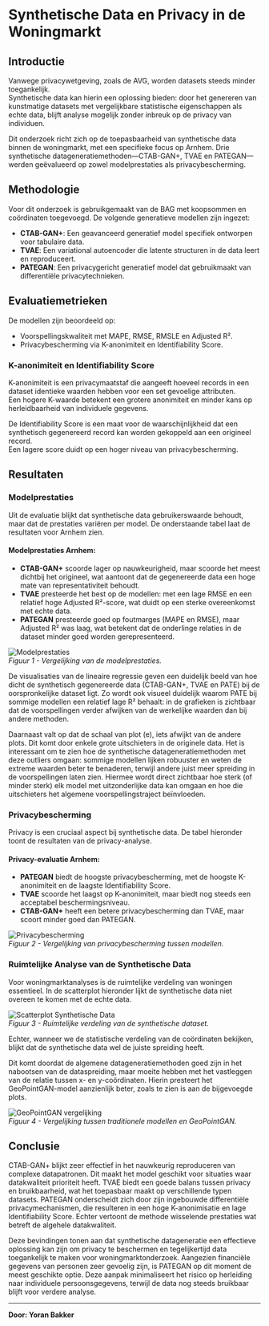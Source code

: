 # Synthetische Data en Privacy in de Woningmarkt

## Introductie

Vanwege privacywetgeving, zoals de AVG, worden datasets steeds minder toegankelijk.  
Synthetische data kan hierin een oplossing bieden: door het genereren van kunstmatige datasets met vergelijkbare statistische eigenschappen als echte data, blijft analyse mogelijk zonder inbreuk op de privacy van individuen.

Dit onderzoek richt zich op de toepasbaarheid van synthetische data binnen de woningmarkt, met een specifieke focus op Arnhem. Drie synthetische datageneratiemethoden—CTAB-GAN+, TVAE en PATEGAN—werden geëvalueerd op zowel modelprestaties als privacybescherming.

## Methodologie

Voor dit onderzoek is gebruikgemaakt van de BAG met koopsommen en coördinaten toegevoegd. De volgende generatieve modellen zijn ingezet:

- **CTAB-GAN+**: Een geavanceerd generatief model specifiek ontworpen voor tabulaire data.
- **TVAE**: Een variational autoencoder die latente structuren in de data leert en reproduceert.
- **PATEGAN**: Een privacygericht generatief model dat gebruikmaakt van differentiële privacytechnieken.

## Evaluatiemetrieken

De modellen zijn beoordeeld op:

- Voorspellingskwaliteit met MAPE, RMSE, RMSLE en Adjusted R².
- Privacybescherming via K-anonimiteit en Identifiability Score.

### K-anonimiteit en Identifiability Score

K-anonimiteit is een privacymaatstaf die aangeeft hoeveel records in een dataset identieke waarden hebben voor een set gevoelige attributen.  
Een hogere K-waarde betekent een grotere anonimiteit en minder kans op herleidbaarheid van individuele gegevens.

De Identifiability Score is een maat voor de waarschijnlijkheid dat een synthetisch gegenereerd record kan worden gekoppeld aan een origineel record.  
Een lagere score duidt op een hoger niveau van privacybescherming.

## Resultaten

### Modelprestaties

Uit de evaluatie blijkt dat synthetische data gebruikerswaarde behoudt, maar dat de prestaties variëren per model. De onderstaande tabel laat de resultaten voor Arnhem zien.

#### Modelprestaties Arnhem:

- **CTAB-GAN+** scoorde lager op nauwkeurigheid, maar scoorde het meest dichtbij het origineel, wat aantoont dat de gegenereerde data een hoge mate van representativiteit behoudt.
- **TVAE** presteerde het best op de modellen: met een lage RMSE en een relatief hoge Adjusted R²-score, wat duidt op een sterke overeenkomst met echte data.
- **PATEGAN** presteerde goed op foutmarges (MAPE en RMSE), maar Adjusted R² was laag, wat betekent dat de onderlinge relaties in de dataset minder goed worden gerepresenteerd.

![Modelprestaties](Assets:images/image001.jpg)  
*Figuur 1 - Vergelijking van de modelprestaties.*

De visualisaties van de lineaire regressie geven een duidelijk beeld van hoe dicht de synthetisch gegenereerde data (CTAB-GAN+, TVAE en PATE) bij de oorspronkelijke dataset ligt. Zo wordt ook visueel duidelijk waarom PATE bij sommige modellen een relatief lage R² behaalt: in de grafieken is zichtbaar dat de voorspellingen verder afwijken van de werkelijke waarden dan bij andere methoden.

Daarnaast valt op dat de schaal van plot (e), iets afwijkt van de andere plots. Dit komt door enkele grote uitschieters in de originele data. Het is interessant om te zien hoe de synthetische datageneratiemethoden met deze outliers omgaan: sommige modellen lijken robuuster en weten de extreme waarden beter te benaderen, terwijl andere juist meer spreiding in de voorspellingen laten zien. Hiermee wordt direct zichtbaar hoe sterk (of minder sterk) elk model met uitzonderlijke data kan omgaan en hoe die uitschieters het algemene voorspellingstraject beïnvloeden.

### Privacybescherming

Privacy is een cruciaal aspect bij synthetische data. De tabel hieronder toont de resultaten van de privacy-analyse.

#### Privacy-evaluatie Arnhem:

- **PATEGAN** biedt de hoogste privacybescherming, met de hoogste K-anonimiteit en de laagste Identifiability Score.
- **TVAE** scoorde het laagst op K-anonimiteit, maar biedt nog steeds een acceptabel beschermingsniveau.
- **CTAB-GAN+** heeft een betere privacybescherming dan TVAE, maar scoort minder goed dan PATEGAN.

![Privacybescherming](Assets:images/bestandsnaam.png)  
*Figuur 2 - Vergelijking van privacybescherming tussen modellen.*

### Ruimtelijke Analyse van de Synthetische Data

Voor woningmarktanalyses is de ruimtelijke verdeling van woningen essentieel. In de scatterplot hieronder lijkt de synthetische data niet overeen te komen met de echte data.

![Scatterplot Synthetische Data](assets/images/scatterplot_synthetische_data.png)  
*Figuur 3 - Ruimtelijke verdeling van de synthetische dataset.*

Echter, wanneer we de statistische verdeling van de coördinaten bekijken, blijkt dat de synthetische data wel de juiste spreiding heeft.

Dit komt doordat de algemene datageneratiemethoden goed zijn in het nabootsen van de dataspreiding, maar moeite hebben met het vastleggen van de relatie tussen x- en y-coördinaten. Hierin presteert het GeoPointGAN-model aanzienlijk beter, zoals te zien is aan de bijgevoegde plots.

![GeoPointGAN vergelijking](Assets:images/bestandsnaam.png)  
*Figuur 4 - Vergelijking tussen traditionele modellen en GeoPointGAN.*

## Conclusie

CTAB-GAN+ blijkt zeer effectief in het nauwkeurig reproduceren van complexe datapatronen. Dit maakt het model geschikt voor situaties waar datakwaliteit prioriteit heeft. TVAE biedt een goede balans tussen privacy en bruikbaarheid, wat het toepasbaar maakt op verschillende typen datasets. PATEGAN onderscheidt zich door zijn ingebouwde differentiële privacymechanismen, die resulteren in een hoge K-anonimisatie en lage Identifiability Score. Echter vertoont de methode wisselende prestaties wat betreft de algehele datakwaliteit.

Deze bevindingen tonen aan dat synthetische datageneratie een effectieve oplossing kan zijn om privacy te beschermen en tegelijkertijd data toegankelijk te maken voor woningmarktonderzoek. Aangezien financiële gegevens van personen zeer gevoelig zijn, is PATEGAN op dit moment de meest geschikte optie. Deze aanpak minimaliseert het risico op herleiding naar individuele persoonsgegevens, terwijl de data nog steeds bruikbaar blijft voor verdere analyse.

---

**Door: Yoran Bakker**
